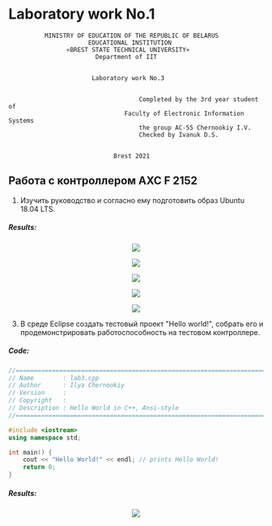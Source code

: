 # Laboratory work No.1              
              MINISTRY OF EDUCATION OF THE REPUBLIC OF BELARUS
                          EDUCATIONAL INSTITUTION 
                    «BREST STATE TECHNICAL UNIVERSITY»        
                            Department of IIT


                           Laboratory work No.3 


	                                	Completed by the 3rd year student of 
                                    Faculty of Electronic Information Systems
	                                	the group AC-55 Chernookiy I.V.
                                 		Checked by Ivanuk D.S.


                                 Brest 2021

## Работа с контроллером AXC F 2152
1. Изучить руководство и согласно ему подготовить образ Ubuntu 18.04 LTS. 
##### Results: 
<p align="center">
  <img src ="https://github.com/MrSoulfinder/universityWork_cpp/blob/main/sem_5/task_03/1.png">
</p>
<p align="center">
  <img src ="https://github.com/MrSoulfinder/universityWork_cpp/blob/main/sem_5/task_03/2.png">
</p>
<p align="center">
  <img src ="https://github.com/MrSoulfinder/universityWork_cpp/blob/main/sem_5/task_03/3.png">
</p>
<p align="center">
  <img src ="https://github.com/MrSoulfinder/universityWork_cpp/blob/main/sem_5/task_03/4.png">
</p>
<p align="center">
  <img src ="https://github.com/MrSoulfinder/universityWork_cpp/blob/main/sem_5/task_03/5.png">
</p>

3. В среде Eclipse создать тестовый проект "Hello world!", собрать его и продемонстрировать работоспособность на тестовом контроллере.

##### Code:
```C++
//============================================================================
// Name        : lab3.cpp
// Author      : Ilya Chernookiy
// Version     :
// Copyright   : 
// Description : Hello World in C++, Ansi-style
//============================================================================

#include <iostream>
using namespace std;

int main() {
	cout << "Hello World!" << endl; // prints Hello World!
	return 0;
}
```

##### Results:
<p align="center">
  <img src ="https://github.com/MrSoulfinder/universityWork_cpp/blob/main/sem_5/task_03/6.png">
</p>

